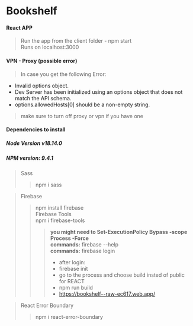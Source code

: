 # Bookshelf

#### React APP
> Run the app from the client folder - npm start</br>
> Runs on localhost:3000</br>

#### VPN - Proxy (possible error)
> In case you get the following Error:  
 - Invalid options object. 
 - Dev Server has been initialized using an options object that does not match the API schema.    
 - options.allowedHosts[0] should be a non-empty string.  
> make sure to turn off proxy or vpn if you have one


#### Dependencies to install
##### Node Version v18.14.0
##### NPM version: 9.4.1

> Sass
>> npm i sass

> Firebase
>> npm install firebase  
> Firebase Tools  
>> npm i firebase-tools  
>>> **you might need to Set-ExecutionPolicy Bypass -scope Process -Force**  
>>> **commands:** firebase --help  
>>> **commands:** firebase login  
>>> - after login:   
>>> - firebase init  
>>> - go to the process and choose build insted of public for REACT  
>>> - npm run build  
>>> - https://bookshelf--raw-ec617.web.app/  

> React Error Boundary  
>>npm i react-error-boundary  

